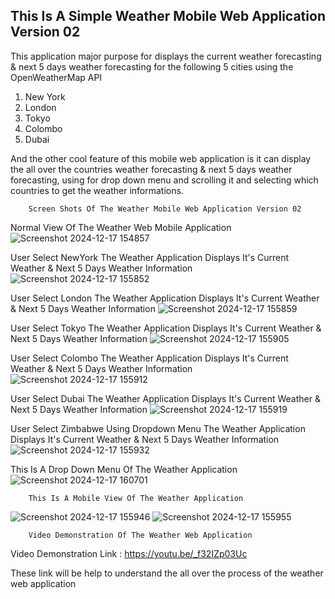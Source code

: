 ## This Is A Simple Weather Mobile Web Application Version 02

This application major purpose for displays the current weather forecasting & next 5 days weather forecasting for the following 5 cities using the OpenWeatherMap API

1) New York
2) London
3) Tokyo
4) Colombo
5) Dubai

And the other cool feature of this mobile web application is it can display the all over the countries weather forecasting & next 5 days weather forecasting, using for drop down menu and scrolling it and selecting which countries to get the weather informations.

        Screen Shots Of The Weather Mobile Web Application Version 02

Normal View Of The Weather Web Mobile Application
![Screenshot 2024-12-17 154857](https://github.com/user-attachments/assets/d3e2d685-26ed-47da-8ac4-d4e131a74558)

User Select NewYork The Weather Application Displays It's Current Weather & Next 5 Days Weather Information
![Screenshot 2024-12-17 155852](https://github.com/user-attachments/assets/73df9028-d437-451a-b6fa-0bc81ffb1a38)

User Select London The Weather Application Displays It's Current Weather & Next 5 Days Weather Information
![Screenshot 2024-12-17 155859](https://github.com/user-attachments/assets/74f44b32-cfae-43e3-9bcd-5f4eb991a892)

User Select Tokyo The Weather Application Displays It's Current Weather & Next 5 Days Weather Information
![Screenshot 2024-12-17 155905](https://github.com/user-attachments/assets/7e2b8809-c97f-4bf2-8937-cd0f81c4fded)

User Select Colombo The Weather Application Displays It's Current Weather & Next 5 Days Weather Information
![Screenshot 2024-12-17 155912](https://github.com/user-attachments/assets/a6782d43-8a29-4736-ab3b-31024c98e7e5)

User Select Dubai The Weather Application Displays It's Current Weather & Next 5 Days Weather Information
![Screenshot 2024-12-17 155919](https://github.com/user-attachments/assets/5e9d4d78-0850-4b19-834e-904576b76637)

User Select Zimbabwe Using Dropdown Menu The Weather Application Displays It's Current Weather & Next 5 Days Weather Information
![Screenshot 2024-12-17 155932](https://github.com/user-attachments/assets/ace23d5b-bb46-4e4b-a90b-b29f1be5dfda)

This Is A Drop Down Menu Of The Weather Application
![Screenshot 2024-12-17 160701](https://github.com/user-attachments/assets/53ccb5c9-0d2b-49f4-a0c4-1ff4e092ebcd)

        This Is A Mobile View Of The Weather Application
![Screenshot 2024-12-17 155946](https://github.com/user-attachments/assets/b556c44b-9e35-445b-a1f8-02d39156ff07) 
![Screenshot 2024-12-17 155955](https://github.com/user-attachments/assets/8bfffb2b-1447-4c38-9730-1381b5c7c92f)

        Video Demonstration Of The Weather Web Application

Video Demonstration Link : https://youtu.be/_f32IZp03Uc

These link will be help to understand the all over the process of the weather web application
